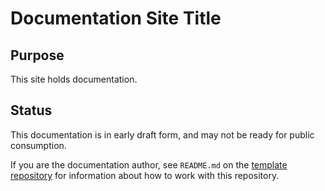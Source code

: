 # Documentation Site Title


## Purpose

This site holds documentation.


## Status

This documentation is in early draft form, and may not be ready for public consumption.

If you are the documentation author, see `README.md` on the [template repository](https://github.com/wri/template-public-documentation) for information about how to work with this repository.


